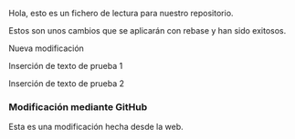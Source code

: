 
Hola, esto es un fichero de lectura para nuestro repositorio.

Estos son unos cambios que se aplicarán con rebase y han sido exitosos.

Nueva modificación

Inserción de texto de prueba 1

Inserción de texto de prueba 2

### Modificación mediante GitHub

Esta es una modificación hecha desde la web. 

